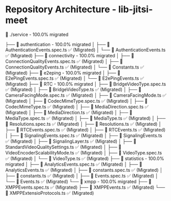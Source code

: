 # Repository Architecture - lib-jitsi-meet

📂 ./service - 100.0% migrated

├── 📂 authentication - 100.0% migrated
│   ├── 📜 AuthenticationEvents.spec.ts ✅ (Migrated)
│   └── 📜 AuthenticationEvents.ts ✅ (Migrated)
├── 📂 connectivity - 100.0% migrated
│   ├── 📜 ConnectionQualityEvents.spec.ts ✅ (Migrated)
│   ├── 📜 ConnectionQualityEvents.ts ✅ (Migrated)
│   └── 📜 Constants.ts ✅ (Migrated)
├── 📂 e2eping - 100.0% migrated
│   ├── 📜 E2ePingEvents.spec.ts ✅ (Migrated)
│   └── 📜 E2ePingEvents.ts ✅ (Migrated)
├── 📂 RTC - 100.0% migrated
│   ├── 📜 BridgeVideoType.spec.ts ✅ (Migrated)
│   ├── 📜 BridgeVideoType.ts ✅ (Migrated)
│   ├── 📜 CameraFacingMode.spec.ts ✅ (Migrated)
│   ├── 📜 CameraFacingMode.ts ✅ (Migrated)
│   ├── 📜 CodecMimeType.spec.ts ✅ (Migrated)
│   ├── 📜 CodecMimeType.ts ✅ (Migrated)
│   ├── 📜 MediaDirection.spec.ts ✅ (Migrated)
│   ├── 📜 MediaDirection.ts ✅ (Migrated)
│   ├── 📜 MediaType.spec.ts ✅ (Migrated)
│   ├── 📜 MediaType.ts ✅ (Migrated)
│   ├── 📜 Resolutions.spec.ts ✅ (Migrated)
│   ├── 📜 Resolutions.ts ✅ (Migrated)
│   ├── 📜 RTCEvents.spec.ts ✅ (Migrated)
│   ├── 📜 RTCEvents.ts ✅ (Migrated)
│   ├── 📜 SignalingEvents.spec.ts ✅ (Migrated)
│   ├── 📜 SignalingEvents.ts ✅ (Migrated)
│   ├── 📜 SignalingLayer.ts ✅ (Migrated)
│   ├── 📜 StandardVideoQualitySettings.ts ✅ (Migrated)
│   ├── 📜 VideoEncoderScalabilityMode.ts ✅ (Migrated)
│   ├── 📜 VideoType.spec.ts ✅ (Migrated)
│   └── 📜 VideoType.ts ✅ (Migrated)
├── 📂 statistics - 100.0% migrated
│   ├── 📜 AnalyticsEvents.spec.ts ✅ (Migrated)
│   ├── 📜 AnalyticsEvents.ts ✅ (Migrated)
│   ├── 📜 constants.spec.ts ✅ (Migrated)
│   ├── 📜 constants.ts ✅ (Migrated)
│   ├── 📜 Events.spec.ts ✅ (Migrated)
│   └── 📜 Events.ts ✅ (Migrated)
└── 📂 xmpp - 100.0% migrated
    ├── 📜 XMPPEvents.spec.ts ✅ (Migrated)
    ├── 📜 XMPPEvents.ts ✅ (Migrated)
    └── 📜 XMPPExtensioProtocols.ts ✅ (Migrated)
